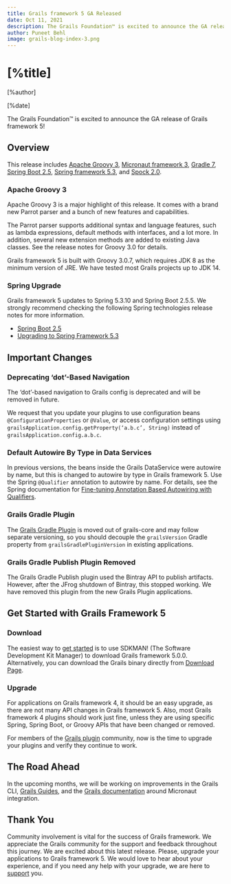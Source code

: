```yaml
---
title: Grails framework 5 GA Released
date: Oct 11, 2021
description: The Grails Foundation™ is excited to announce the GA release of Grails framework 5!
author: Puneet Behl
image: grails-blog-index-3.png
---
```


# [%title]

[%author]

[%date]

The Grails Foundation™ is excited to announce the GA release of Grails framework 5!

## Overview

This release includes [Apache Groovy 3](https://groovy-lang.org/releasenotes/groovy-3.0.html), [Micronaut framework 3](https://micronaut.io/2021/08/18/micronaut-framework-3-released/), [Gradle 7](https://docs.gradle.org/7.0/release-notes.html), [Spring Boot 2.5](https://github.com/spring-projects/spring-boot/wiki/Spring-Boot-2.5-Release-Notes), [Spring framework 5.3](https://github.com/spring-projects/spring-framework/wiki/Upgrading-to-Spring-Framework-5.x#upgrading-to-version-53), and [Spock 2.0](https://spockframework.org/spock/docs/2.0/release_notes.html).

### Apache Groovy 3

Apache Groovy 3 is a major highlight of this release. It comes with a brand new Parrot parser and a bunch of new features and capabilities.

The Parrot parser supports additional syntax and language features, such as lambda expressions, default methods with interfaces, and a lot more. In addition, several new extension methods are added to existing Java classes. See the release notes for Groovy 3.0 for details.

Grails framework 5 is built with Groovy 3.0.7, which requires JDK 8 as the minimum version of JRE. We have tested most Grails projects up to JDK 14.

### Spring Upgrade

Grails framework 5 updates to Spring 5.3.10 and Spring Boot 2.5.5. We strongly recommend checking the following Spring technologies release notes for more information.

- [Spring Boot 2.5](https://github.com/spring-projects/spring-boot/wiki/Spring-Boot-2.5-Release-Notes)
- [Upgrading to Spring Framework 5.3](https://github.com/spring-projects/spring-framework/wiki/Upgrading-to-Spring-Framework-5.x#upgrading-to-version-53)

## Important Changes

### Deprecating ‘dot’-Based Navigation

The ‘dot’-based navigation to Grails config is deprecated and will be removed in future.

We request that you update your plugins to use configuration beans `@ConfigurationProperties` or `@Value`, or access configuration settings using `grailsApplication.config.getProperty(‘a.b.c’, String)` instead of `grailsApplication.config.a.b.c`.

### Default Autowire By Type in Data Services

In previous versions, the beans inside the Grails DataService were autowire by name, but this is changed to autowire by type in Grails framework 5. Use the Spring `@Qualifier` annotation to autowire by name. For details, see the Spring documentation for [Fine-tuning Annotation Based Autowiring with Qualifiers](https://docs.spring.io/spring-framework/docs/5.3.10/reference/html/core.html#beans-autowired-annotation-qualifiers).

### Grails Gradle Plugin

The [Grails Gradle Plugin](https://github.com/grails/grails-gradle-plugin) is moved out of grails-core and may follow separate versioning, so you should decouple the `grailsVersion` Gradle property from `grailsGradlePluginVersion` in existing applications.

### Grails Gradle Publish Plugin Removed

The Grails Gradle Publish plugin used the Bintray API to publish artifacts. However, after the JFrog shutdown of Bintray, this stopped working. We have removed this plugin from the new Grails Plugin applications.

## Get Started with Grails Framework 5

### Download

The easiest way to [get started](/download.html) is to use SDKMAN! (The Software Development Kit Manager) to download Grails framework 5.0.0. Alternatively, you can download the Grails binary directly from [Download Page](/download.html).

### Upgrade

For applications on Grails framework 4, it should be an easy upgrade, as there are not many API changes in Grails 
framework 5. Also, most Grails framework 4 plugins should work just fine, unless they are using specific Spring, Spring Boot, or Groovy APIs that have been changed or removed.

For members of the [Grails plugin](/plugins.html) community, now is the time to upgrade your plugins and verify they continue to work.

## The Road Ahead

In the upcoming months, we will be working on improvements in the Grails CLI, [Grails Guides](https://guides.grails.org/index.html), and the [Grails documentation](/documentation.html) around Micronaut integration.

## Thank You

Community involvement is vital for the success of Grails framework. We appreciate the Grails community for the support and feedback throughout this journey. We are excited about this latest release. Please, upgrade your applications to Grails framework 5. We would love to hear about your experience, and if you need any help with your upgrade, we are here to [support](/support.html) you. 


